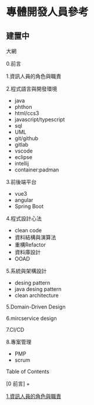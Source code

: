 # 專體開發人員參考

## 建置中

大網

0.前言

1.資訊人員的角色與職責

2.程式語言與開發環境

+ java
+ phthon
+ html/ccs3
+ javascript/typescript
+ sql
+ UML
+ git/github
+ gitlab
+ vscode
+ eclipse
+ intellij
+ container:padman

3.前後端平台

+ vue3
+ angular
+ Spring Boot

4.程式設計心法

+ clean code
+ 資料結構與演算法
+ 重構Refactor
+ 資料庫設計
+ OOAD

5.系統與架構設計

+ desing pattern
+ java desing pattern
+ clean architecture

5.Domain-Driven Design

6.mircservice design

7.CI/CD

8.專案管理

+ PMP
+ scrum

Table of Contents

[0 前言]
+

[1.資訊人員的角色與職責](docs/Information_Personnel_Roles_and_Responsibilities/README.md)

